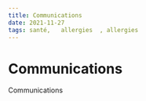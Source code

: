 ```yaml
---
title: Communications
date: 2021-11-27
tags: santé,   allergies  , allergies
---
```

# Communications

Communications